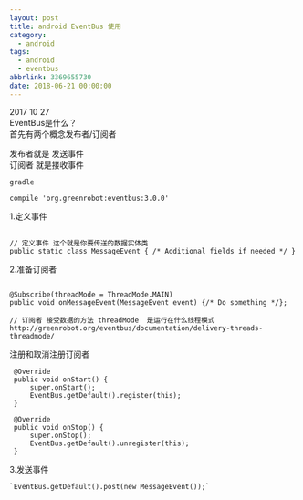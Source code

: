 ```yaml
---
layout: post
title: android EventBus 使用
category: 
  - android
tags: 
  - android 
  - eventbus
abbrlink: 3369655730
date: 2018-06-21 00:00:00
---
```



2017 10 27  
EventBus是什么？  
首先有两个概念发布者/订阅者  

发布者就是 发送事件  
订阅者 就是接收事件  

	gradle
	
	compile 'org.greenrobot:eventbus:3.0.0'


1.定义事件

<pre><code>
// 定义事件 这个就是你要传送的数据实体类
public static class MessageEvent { /* Additional fields if needed */ }
</code></pre>
	

2.准备订阅者

<pre><code>
@Subscribe(threadMode = ThreadMode.MAIN)  
public void onMessageEvent(MessageEvent event) {/* Do something */};
	
// 订阅者 接受数据的方法 threadMode  是运行在什么线程模式
http://greenrobot.org/eventbus/documentation/delivery-threads-threadmode/
</code></pre>

注册和取消注册订阅者

	 @Override
	 public void onStart() {
		 super.onStart();
		 EventBus.getDefault().register(this);
	 }

	 @Override
	 public void onStop() {
		 super.onStop();
		 EventBus.getDefault().unregister(this);
	 }

3.发送事件

	`EventBus.getDefault().post(new MessageEvent());`